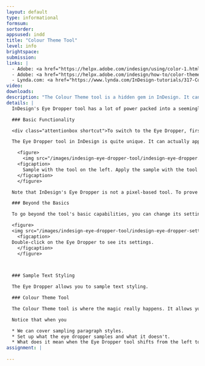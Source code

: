 ```yaml
---
layout: default
type: informational
formsum:
sortorder:
appsused: indd
title: "Colour Theme Tool"
level: info
brightspace:
submission:
links: |
  - Adobe: <a href="https://helpx.adobe.com/indesign/using/color-1.html" class="" target="_blank" title="InDesign: Apply Colour">Apply Colour in InDesign</a>
  - Adobe: <a href="https://helpx.adobe.com/indesign/how-to/color-theme-tool.html" class="" target="_blank">Colour Theme Tool</a>
  - Lynda.com: <a href="https://www.lynda.com/InDesign-tutorials/317-Color-fills-Eye-Dropper/85324/670543-4.html?srchtrk=index%3a1%0alinktypeid%3a2%0aq%3aindesign+colour+theme+tool%0apage%3a1%0as%3arelevance%0asa%3atrue%0aproducttypeid%3a2" class="" target="_blank">Eye Dropper</a> 
video: 
downloads: 
description: "The Colour Theme tool is a hidden gem in InDesign. It can sample colour and even apply colour. It can magically pull a whole colour theme from a photo for you to use in your designs. Let's try it out!"
details: |
  InDesign's Eye Dropper tool has a lot of power packed into a seemingly trivial tool.

  ### Basic Functionality

  <div class="attentionbox shortcut">To switch to the Eye Dropper, first hit Escape to ensure your cursor is not in a text frame. Now it's safe to hit i.</div>

  The Eye Dropper tool in InDesign is quite unique. It can actually apply colour. Use it to click on a colour. You'll notice that the tool icon flips over. That's the 

    <figure>
      <img src="/images/indesign-eye-dropper-tool/indesign-eye-dropper.jpg" class="size75" alt="InDesign Eye Dropper Tool">
    <figcaption>
      Sample with the tool on the left. Apply the sample with the tool on the right.
    </figcaption>
    </figure>

  Note that InDesign's Eye Dropper is not a pixel-based tool. To prove it, sample a gradient. It will not sample the spot where you clicked, like Photoshop would do. It works like Illustrator does. It will sample the whole gradient.

  ### Beyond the Basics

  To go beyond the tool's basic capabilities, you can change its settings. Double-click on the Eye Dropper to open its settings dialogue. You can see that it can sample much more than just colours.

  <figure>
  <img src="/images/indesign-eye-dropper-tool/indesign-eye-dropper-settings.jpg" class="size75" alt="InDesign Eye Dropper Tool Settings">    
    <figcaption>
  Double-click on the Eye Dropper to see its settings.
    </figcaption>
    </figure>

  

  ### Sample Text Styling

  The Eye Dropper allows you to sample text styling.

  ### Colour Theme Tool

  The Colour Theme tool is where the magic really happens. It allows you to click at one spot on a photo to create a series of swatches based on the colours in that photo.

  Notice that when you 

  * We can cover sampling paragraph styles.
  * Set up what the eye dropper samples and what it doesn't.
  * What does it mean when the Eye Dropper tool shifts from the left to the right? When it's full vs empty?
assignment: |
  
---
```


